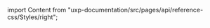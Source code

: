 
import Content from "uxp-documentation/src/pages/api/reference-css/Styles/right";

<Content query="product=photoshop"/>
